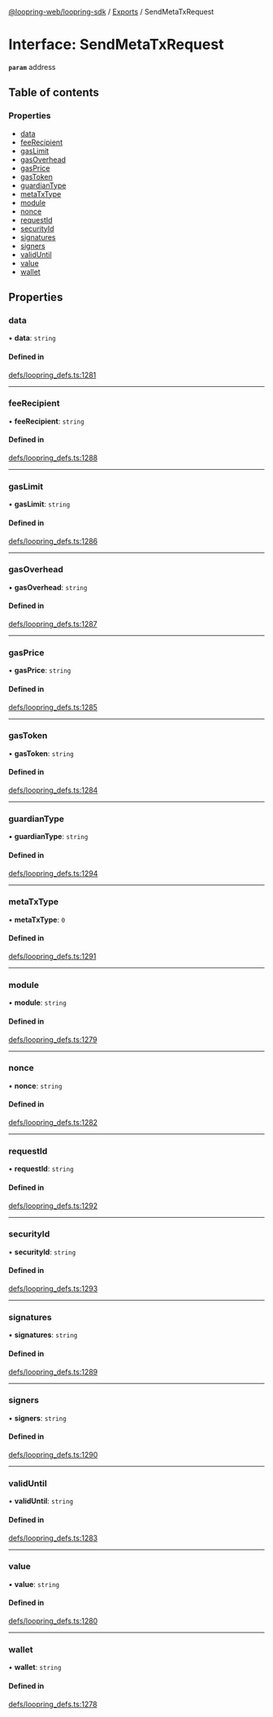[@loopring-web/loopring-sdk](../README.md) / [Exports](../modules.md) / SendMetaTxRequest

# Interface: SendMetaTxRequest

**`param`** address

## Table of contents

### Properties

- [data](SendMetaTxRequest.md#data)
- [feeRecipient](SendMetaTxRequest.md#feerecipient)
- [gasLimit](SendMetaTxRequest.md#gaslimit)
- [gasOverhead](SendMetaTxRequest.md#gasoverhead)
- [gasPrice](SendMetaTxRequest.md#gasprice)
- [gasToken](SendMetaTxRequest.md#gastoken)
- [guardianType](SendMetaTxRequest.md#guardiantype)
- [metaTxType](SendMetaTxRequest.md#metatxtype)
- [module](SendMetaTxRequest.md#module)
- [nonce](SendMetaTxRequest.md#nonce)
- [requestId](SendMetaTxRequest.md#requestid)
- [securityId](SendMetaTxRequest.md#securityid)
- [signatures](SendMetaTxRequest.md#signatures)
- [signers](SendMetaTxRequest.md#signers)
- [validUntil](SendMetaTxRequest.md#validuntil)
- [value](SendMetaTxRequest.md#value)
- [wallet](SendMetaTxRequest.md#wallet)

## Properties

### data

• **data**: `string`

#### Defined in

[defs/loopring_defs.ts:1281](https://github.com/Loopring/loopring_sdk/blob/6d0be7c/src/defs/loopring_defs.ts#L1281)

___

### feeRecipient

• **feeRecipient**: `string`

#### Defined in

[defs/loopring_defs.ts:1288](https://github.com/Loopring/loopring_sdk/blob/6d0be7c/src/defs/loopring_defs.ts#L1288)

___

### gasLimit

• **gasLimit**: `string`

#### Defined in

[defs/loopring_defs.ts:1286](https://github.com/Loopring/loopring_sdk/blob/6d0be7c/src/defs/loopring_defs.ts#L1286)

___

### gasOverhead

• **gasOverhead**: `string`

#### Defined in

[defs/loopring_defs.ts:1287](https://github.com/Loopring/loopring_sdk/blob/6d0be7c/src/defs/loopring_defs.ts#L1287)

___

### gasPrice

• **gasPrice**: `string`

#### Defined in

[defs/loopring_defs.ts:1285](https://github.com/Loopring/loopring_sdk/blob/6d0be7c/src/defs/loopring_defs.ts#L1285)

___

### gasToken

• **gasToken**: `string`

#### Defined in

[defs/loopring_defs.ts:1284](https://github.com/Loopring/loopring_sdk/blob/6d0be7c/src/defs/loopring_defs.ts#L1284)

___

### guardianType

• **guardianType**: `string`

#### Defined in

[defs/loopring_defs.ts:1294](https://github.com/Loopring/loopring_sdk/blob/6d0be7c/src/defs/loopring_defs.ts#L1294)

___

### metaTxType

• **metaTxType**: ``0``

#### Defined in

[defs/loopring_defs.ts:1291](https://github.com/Loopring/loopring_sdk/blob/6d0be7c/src/defs/loopring_defs.ts#L1291)

___

### module

• **module**: `string`

#### Defined in

[defs/loopring_defs.ts:1279](https://github.com/Loopring/loopring_sdk/blob/6d0be7c/src/defs/loopring_defs.ts#L1279)

___

### nonce

• **nonce**: `string`

#### Defined in

[defs/loopring_defs.ts:1282](https://github.com/Loopring/loopring_sdk/blob/6d0be7c/src/defs/loopring_defs.ts#L1282)

___

### requestId

• **requestId**: `string`

#### Defined in

[defs/loopring_defs.ts:1292](https://github.com/Loopring/loopring_sdk/blob/6d0be7c/src/defs/loopring_defs.ts#L1292)

___

### securityId

• **securityId**: `string`

#### Defined in

[defs/loopring_defs.ts:1293](https://github.com/Loopring/loopring_sdk/blob/6d0be7c/src/defs/loopring_defs.ts#L1293)

___

### signatures

• **signatures**: `string`

#### Defined in

[defs/loopring_defs.ts:1289](https://github.com/Loopring/loopring_sdk/blob/6d0be7c/src/defs/loopring_defs.ts#L1289)

___

### signers

• **signers**: `string`

#### Defined in

[defs/loopring_defs.ts:1290](https://github.com/Loopring/loopring_sdk/blob/6d0be7c/src/defs/loopring_defs.ts#L1290)

___

### validUntil

• **validUntil**: `string`

#### Defined in

[defs/loopring_defs.ts:1283](https://github.com/Loopring/loopring_sdk/blob/6d0be7c/src/defs/loopring_defs.ts#L1283)

___

### value

• **value**: `string`

#### Defined in

[defs/loopring_defs.ts:1280](https://github.com/Loopring/loopring_sdk/blob/6d0be7c/src/defs/loopring_defs.ts#L1280)

___

### wallet

• **wallet**: `string`

#### Defined in

[defs/loopring_defs.ts:1278](https://github.com/Loopring/loopring_sdk/blob/6d0be7c/src/defs/loopring_defs.ts#L1278)
